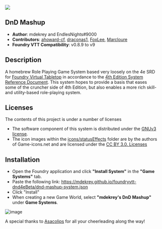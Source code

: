 ![](https://img.shields.io/badge/Foundry-v9-informational)

## DnD Mashup
* **Author**: mdekrey and EndlesNights#9000
* **Contributors**: [ahoward-cf](https://github.com/ahoward-cf), [draconas1](https://github.com/draconas1), [FoxLee](https://github.com/FoxLee), [Marcloure](https://github.com/Marcloure)
* **Foundry VTT Compatibility**: v0.8.9 to v9

## Description
A homebrew Role Playing Game System based very loosely on the 4e SRD for [Foundry Virtual Tabletop](https://foundryvtt.com/) in accordance to the [4th Edition System Reference Document](http://weirdzine.com/wp-content/uploads/2015/07/4E_SRD-1.pdf). This system hopes to provide a basis that eases some of the cruncher side of 4th Edition, but also enables a more rich skill- and utility-based role-playing system.

## Licenses
The contents of this project is under a number of licenses
* The software component of this system is distributed under the [GNUv3 license](/LICENSE.txt).
* The icon images within the [icons/statusEffects](/icons/statusEffects) folder are by the authors of Game-icons.net and are licensed under the [CC BY 3.0. Licenses](https://creativecommons.org/licenses/by/3.0/legalcode)

## Installation
* Open the Foundry application and click **"Install System"** in the **"Game Systems"** tab.
* Paste the following link: https://mdekrey.github.io/foundryvtt-dnd4eBeta/dnd-mashup-system.json
* Click "Install"
* When creating a new Game World, select **"mdekrey's DnD Mashup"** under **Game Systems**.

![image](https://user-images.githubusercontent.com/58280840/122214010-991a4d80-ce77-11eb-8b55-98f537e93ebf.png)


A special thanks to [Asacolips](https://gitlab.com/Asacolips) for all your cheerleading along the way!
